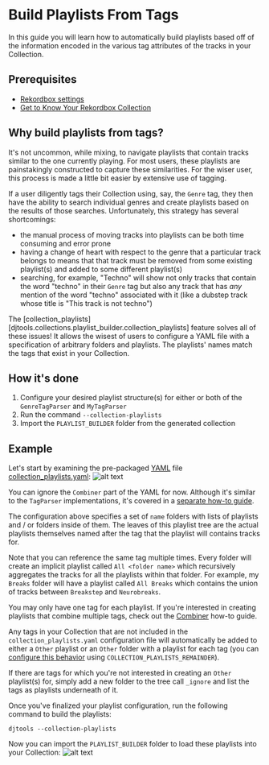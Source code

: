 # Build Playlists From Tags

In this guide you will learn how to automatically build playlists based off of the information encoded in the various tag attributes of the tracks in your Collection.

## Prerequisites

* [Rekordbox settings](../tutorials/getting_started/setup.md#importing-tracks-from-xml)
* [Get to Know Your Rekordbox Collection](../conceptual_guides/rekordbox_collection.md)

## Why build playlists from tags?
It's not uncommon, while mixing, to navigate playlists that contain tracks similar to the one currently playing. For most users, these playlists are painstakingly constructed to capture these similarities. For the wiser user, this process is made a little bit easier by extensive use of tagging.

If a user diligently tags their Collection using, say, the `Genre` tag, they then have the ability to search individual genres and create playlists based on the results of those searches. Unfortunately, this strategy has several shortcomings:

* the manual process of moving tracks into playlists can be both time consuming and error prone
* having a change of heart with respect to the genre that a particular track belongs to means that that track must be removed from some existing playlist(s) and added to some different playlist(s)
* searching, for example, "Techno" will show not only tracks that contain the word "techno" in their `Genre` tag but also any track that has *any* mention of the word "techno" associated with it (like a dubstep track whose title is "This track is not techno")

The [collection_playlists][djtools.collections.playlist_builder.collection_playlists] feature solves all of these issues! It allows the wisest of users to configure a YAML file with a specification of arbitrary folders and playlists. The playlists' names match the tags that exist in your Collection.

## How it's done

1. Configure your desired playlist structure(s) for either or both of the `GenreTagParser` and `MyTagParser`
1. Run the command `--collection-playlists`
1. Import the `PLAYLIST_BUILDER` folder from the generated collection

## Example
Let's start by examining the pre-packaged [YAML](https://en.wikipedia.org/wiki/YAML) file [collection_playlists.yaml](https://github.com/a-rich/DJ-Tools/blob/main/djtools/configs/collection_playlists.yaml):
![alt text](../../images/Rekordbox_playlists_yaml.png "Collection playlists YAML")

You can ignore the `Combiner` part of the YAML for now. Although it's similar to the `TagParser` implementations, it's covered in a [separate how-to guide](combiner_playlists.md).

The configuration above specifies a set of `name` folders with lists of playlists and / or folders inside of them. The leaves of this playlist tree are the actual playlists themselves named after the tag that the playlist will contains tracks for.

Note that you can reference the same tag multiple times. Every folder will create an implicit playlist called `All <folder name>` which recursively aggregates the tracks for all the playlists within that folder. For example, my `Breaks` folder will have a playlist called `All Breaks` which contains the union of tracks between `Breakstep` and `Neurobreaks`.

You may only have one tag for each playlist. If you're interested in creating playlists that combine multiple tags, check out the [Combiner](combiner_playlists.md) how-to guide.

Any tags in your Collection that are not included in the `collection_playlists.yaml` configuration file will automatically be added to either a `Other` playlist or an `Other` folder with a playlist for each tag (you can [configure this behavior](../tutorials/getting_started/configuration.md#collections-config) using `COLLECTION_PLAYLISTS_REMAINDER`).

If there are tags for which you're not interested in creating an `Other` playlist(s) for, simply add a new folder to the tree call `_ignore` and list the tags as playlists underneath of it.

Once you've finalized your playlist configuration, run the following command to build the playlists:

`djtools --collection-playlists`

Now you can import the `PLAYLIST_BUILDER` folder to load these playlists into your Collection:
![alt text](../../images/Rekordbox_post_playlists.png "Generated collection playlists")

